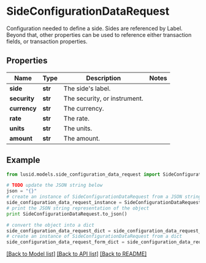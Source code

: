# SideConfigurationDataRequest

Configuration needed to define a side. Sides are referenced by Label. Beyond that, other properties  can be used to reference either transaction fields, or transaction properties.

## Properties
Name | Type | Description | Notes
------------ | ------------- | ------------- | -------------
**side** | **str** | The side&#39;s label. | 
**security** | **str** | The security, or instrument. | 
**currency** | **str** | The currency. | 
**rate** | **str** | The rate. | 
**units** | **str** | The units. | 
**amount** | **str** | The amount. | 

## Example

```python
from lusid.models.side_configuration_data_request import SideConfigurationDataRequest

# TODO update the JSON string below
json = "{}"
# create an instance of SideConfigurationDataRequest from a JSON string
side_configuration_data_request_instance = SideConfigurationDataRequest.from_json(json)
# print the JSON string representation of the object
print SideConfigurationDataRequest.to_json()

# convert the object into a dict
side_configuration_data_request_dict = side_configuration_data_request_instance.to_dict()
# create an instance of SideConfigurationDataRequest from a dict
side_configuration_data_request_form_dict = side_configuration_data_request.from_dict(side_configuration_data_request_dict)
```
[[Back to Model list]](../README.md#documentation-for-models) [[Back to API list]](../README.md#documentation-for-api-endpoints) [[Back to README]](../README.md)


